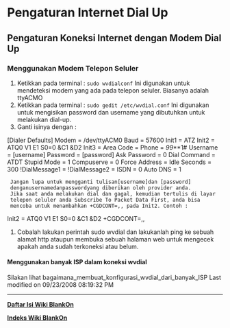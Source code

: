 # Pengaturan Internet Dial Up

## Pengaturan Koneksi Internet dengan Modem Dial Up
### Menggunakan Modem Telepon Seluler
   1. Ketikkan pada terminal :
`sudo wvdialconf`
     Ini digunakan untuk mendeteksi modem yang ada pada telepon seluler.
     Biasanya adalah ttyACMO
   1. Ketikkan pada terminal :
`sudo gedit /etc/wvdial.conf`
     Ini digunakan untuk mengisikan password dan username yang dibutuhkan
     untuk melakukan dial-up.
   1. Ganti isinya dengan :
> 
[Dialer Defaults]
Modem = /dev/ttyACM0
Baud = 57600
Init1 = ATZ
Init2 = ATQ0 V1 E1 S0=0 &C1 &D2
Init3 =
Area Code =
Phone = *99***1#
Username = [username]
Password = [password]
Ask Password = 0
Dial Command = ATDT
Stupid Mode = 1
Compuserve = 0
Force Address =
Idle Seconds = 300
!DialMessage1 =
!DialMessage2 =
ISDN = 0
Auto DNS = 1

     Jangan lupa untuk mengganti tulisan[username]dan [password]
     denganusernamedanpasswordyang diberikan oleh provider anda.
     Jika saat anda melakukan dial dan gagal, kemudian tertulis di layar
     telepon seluler anda Subscribe To Packet Data First, anda bisa
     mencoba untuk menambahkan +CGDCONT=,, pada Init2. Contoh :
Init2 = ATQ0 V1 E1 S0=0 &C1 &D2 +CGDCONT=,,

   1. Cobalah lakukan perintah sudo wvdial dan lakukanlah ping ke sebuah alamat
      http ataupun membuka sebuah halaman web untuk mengecek apakah anda sudah
      terkoneksi atau belum.

#### Menggunakan banyak ISP dalam koneksi wvdial
Silakan lihat ​bagaimana_membuat_konfigurasi_wvdial_dari_banyak_ISP
Last modified on 09/23/2008 08:19:32 PM

---
[**Daftar Isi Wiki BlankOn**](/DaftarIsi/README.md)
 
[**Indeks Wiki BlankOn**](/Indeks.md)



